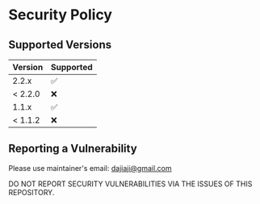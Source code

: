 # Security Policy

## Supported Versions

| Version | Supported          |
| ------- | ------------------ |
| 2.2.x   | :white_check_mark: |
| < 2.2.0 | :x:                |
| 1.1.x   | :white_check_mark: |
| < 1.1.2 | :x:                |

## Reporting a Vulnerability

Please use maintainer's email: dajiaji@gmail.com

DO NOT REPORT SECURITY VULNERABILITIES VIA THE ISSUES OF THIS REPOSITORY.
